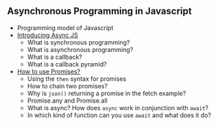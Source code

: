 
## Asynchronous Programming in Javascript
- Programming model of Javascript 
- [Introducing Async JS](https://developer.mozilla.org/en-US/docs/Learn/JavaScript/Asynchronous/Introducing)
	- What is synchronous programming? 
	- What is asynchronous programming? 
	- What is a callback?
	- What is a callback pyramid?
- [How to use Promises?](https://developer.mozilla.org/en-US/docs/Learn/JavaScript/Asynchronous/Promises) 
	- Using the `then` syntax for promises
	- How to chain two promises? 
	- Why is `json()` returning a promise in the fetch example?
	- Promise.any and Promise.all
	- What is async? How does `async` work in conjunction with `await`?
	- In which kind of function can you use `await` and what does it do?